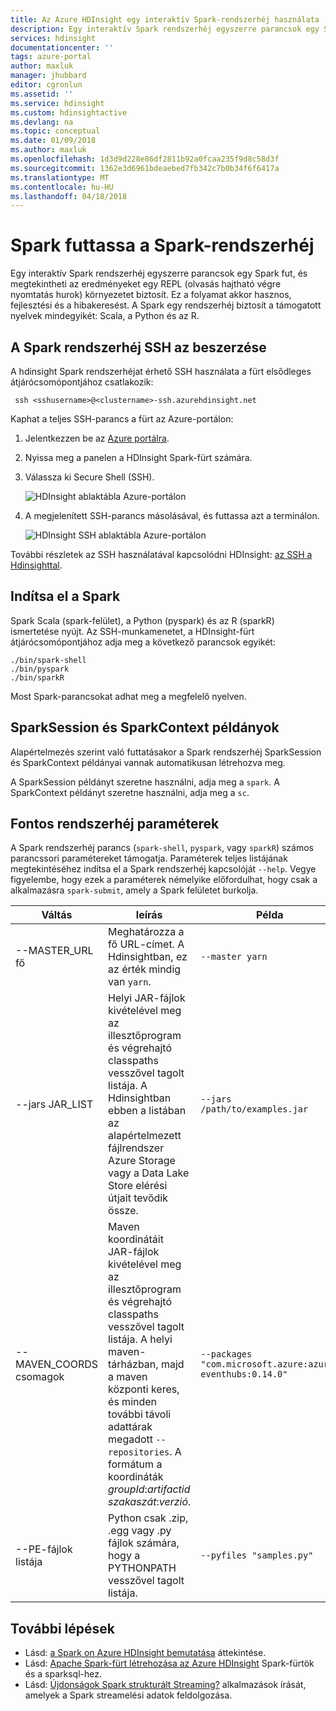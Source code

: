 ```yaml
---
title: Az Azure HDInsight egy interaktív Spark-rendszerhéj használata |} Microsoft Docs
description: Egy interaktív Spark rendszerhéj egyszerre parancsok egy Spark fut, és az eredmények megtekintése olvasási hajtható végre nyomtatási folyamat nyújt.
services: hdinsight
documentationcenter: ''
tags: azure-portal
author: maxluk
manager: jhubbard
editor: cgronlun
ms.assetid: ''
ms.service: hdinsight
ms.custom: hdinsightactive
ms.devlang: na
ms.topic: conceptual
ms.date: 01/09/2018
ms.author: maxluk
ms.openlocfilehash: 1d3d9d228e86df2811b92a0fcaa235f9d8c58d3f
ms.sourcegitcommit: 1362e3d6961bdeaebed7fb342c7b0b34f6f6417a
ms.translationtype: MT
ms.contentlocale: hu-HU
ms.lasthandoff: 04/18/2018
---
```

# <a name="run-spark-from-the-spark-shell"></a>Spark futtassa a Spark-rendszerhéj

Egy interaktív Spark rendszerhéj egyszerre parancsok egy Spark fut, és megtekintheti az eredményeket egy REPL (olvasás hajtható végre nyomtatás hurok) környezetet biztosít. Ez a folyamat akkor hasznos, fejlesztési és a hibakeresést. A Spark egy rendszerhéj biztosít a támogatott nyelvek mindegyikét: Scala, a Python és az R.

## <a name="get-to-a-spark-shell-with-ssh"></a>A Spark rendszerhéj SSH az beszerzése

A hdinsight Spark rendszerhéjat érhető SSH használata a fürt elsődleges átjárócsomópontjához csatlakozik:

     ssh <sshusername>@<clustername>-ssh.azurehdinsight.net

Kaphat a teljes SSH-parancs a fürt az Azure-portálon:

1. Jelentkezzen be az [Azure portálra](https://portal.azure.com).
2. Nyissa meg a panelen a HDInsight Spark-fürt számára.
3. Válassza ki Secure Shell (SSH).

    ![HDInsight ablaktábla Azure-portálon](./media/apache-spark-shell/hdinsight-spark-blade.png)

4. A megjelenített SSH-parancs másolásával, és futtassa azt a terminálon.

    ![HDInsight SSH ablaktábla Azure-portálon](./media/apache-spark-shell/hdinsight-spark-ssh-blade.png)

További részletek az SSH használatával kapcsolódni HDInsight: [az SSH a Hdinsighttal](../hdinsight-hadoop-linux-use-ssh-unix.md).

## <a name="run-a-spark-shell"></a>Indítsa el a Spark

Spark Scala (spark-felület), a Python (pyspark) és az R (sparkR) ismertetése nyújt. Az SSH-munkamenetet, a HDInsight-fürt átjárócsomópontjához adja meg a következő parancsok egyikét:

    ./bin/spark-shell
    ./bin/pyspark
    ./bin/sparkR

Most Spark-parancsokat adhat meg a megfelelő nyelven.

## <a name="sparksession-and-sparkcontext-instances"></a>SparkSession és SparkContext példányok

Alapértelmezés szerint való futtatásakor a Spark rendszerhéj SparkSession és SparkContext példányai vannak automatikusan létrehozva meg.

A SparkSession példányt szeretne használni, adja meg a `spark`. A SparkContext példányt szeretne használni, adja meg a `sc`.

## <a name="important-shell-parameters"></a>Fontos rendszerhéj paraméterek

A Spark rendszerhéj parancs (`spark-shell`, `pyspark`, vagy `sparkR`) számos parancssori paramétereket támogatja. Paraméterek teljes listájának megtekintéséhez indítsa el a Spark rendszerhéj kapcsolóját `--help`. Vegye figyelembe, hogy ezek a paraméterek némelyike előfordulhat, hogy csak a alkalmazásra `spark-submit`, amely a Spark felületet burkolja.

| Váltás | leírás | Példa |
| --- | --- | --- |
| --MASTER_URL fő | Meghatározza a fő URL-címet. A Hdinsightban, ez az érték mindig van `yarn`. | `--master yarn`|
| --jars JAR_LIST | Helyi JAR-fájlok kivételével meg az illesztőprogram és végrehajtó classpaths vesszővel tagolt listája. A Hdinsightban ebben a listában az alapértelmezett fájlrendszer Azure Storage vagy a Data Lake Store elérési útjait tevődik össze. | `--jars /path/to/examples.jar` |
| --MAVEN_COORDS csomagok | Maven koordinátáit JAR-fájlok kivételével meg az illesztőprogram és végrehajtó classpaths vesszővel tagolt listája. A helyi maven-tárházban, majd a maven központi keres, és minden további távoli adattárak megadott `--repositories`. A formátum a koordináták *groupId*:*artifactid szakaszát*:*verzió*. | `--packages "com.microsoft.azure:azure-eventhubs:0.14.0"`|
| --PE-fájlok listája | Python csak .zip, .egg vagy .py fájlok számára, hogy a PYTHONPATH vesszővel tagolt listája. | `--pyfiles "samples.py"` |

## <a name="next-steps"></a>További lépések

- Lásd: [a Spark on Azure HDInsight bemutatása](apache-spark-overview.md) áttekintése.
- Lásd: [Apache Spark-fürt létrehozása az Azure HDInsight](apache-spark-jupyter-spark-sql.md) Spark-fürtök és a sparksql-hez.
- Lásd: [Újdonságok Spark strukturált Streaming?](apache-spark-streaming-overview.md) alkalmazások írását, amelyek a Spark streamelési adatok feldolgozása.

